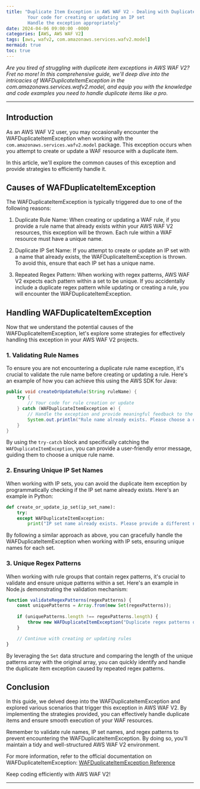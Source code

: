 ```yaml
---
title: "Duplicate Item Exception in AWS WAF V2 - Dealing with Duplicate Items like a Pro
        Your code for creating or updating an IP set
        Handle the exception appropriately"
date: 2024-04-06 09:00:00 -0000
categories: [AWS, AWS WAF V2]
tags: [aws, wafv2, com.amazonaws.services.wafv2.model]
mermaid: true
toc: true
---
```



*Are you tired of struggling with duplicate item exceptions in AWS WAF V2? Fret no more! In this comprehensive guide, we'll deep dive into the intricacies of WAFDuplicateItemException in the com.amazonaws.services.wafv2.model, and equip you with the knowledge and code examples you need to handle duplicate items like a pro.*

---

## Introduction

As an AWS WAF V2 user, you may occasionally encounter the WAFDuplicateItemException when working with the `com.amazonaws.services.wafv2.model` package. This exception occurs when you attempt to create or update a WAF resource with a duplicate item.

In this article, we'll explore the common causes of this exception and provide strategies to efficiently handle it.

## Causes of WAFDuplicateItemException

The WAFDuplicateItemException is typically triggered due to one of the following reasons:

1. Duplicate Rule Name: When creating or updating a WAF rule, if you provide a rule name that already exists within your AWS WAF V2 resources, this exception will be thrown. Each rule within a WAF resource must have a unique name.

2. Duplicate IP Set Name: If you attempt to create or update an IP set with a name that already exists, the WAFDuplicateItemException is thrown. To avoid this, ensure that each IP set has a unique name.

3. Repeated Regex Pattern: When working with regex patterns, AWS WAF V2 expects each pattern within a set to be unique. If you accidentally include a duplicate regex pattern while updating or creating a rule, you will encounter the WAFDuplicateItemException.

## Handling WAFDuplicateItemException

Now that we understand the potential causes of the WAFDuplicateItemException, let's explore some strategies for effectively handling this exception in your AWS WAF V2 projects.

### 1. Validating Rule Names

To ensure you are not encountering a duplicate rule name exception, it's crucial to validate the rule name before creating or updating a rule. Here's an example of how you can achieve this using the AWS SDK for Java:

```java
public void createOrUpdateRule(String ruleName) {
    try {
        // Your code for rule creation or update
    } catch (WAFDuplicateItemException e) {
        // Handle the exception and provide meaningful feedback to the user
        System.out.println("Rule name already exists. Please choose a different name.");
    }
}
```

By using the `try-catch` block and specifically catching the `WAFDuplicateItemException`, you can provide a user-friendly error message, guiding them to choose a unique rule name.

### 2. Ensuring Unique IP Set Names

When working with IP sets, you can avoid the duplicate item exception by programmatically checking if the IP set name already exists. Here's an example in Python:

```python
def create_or_update_ip_set(ip_set_name):
    try:
    except WAFDuplicateItemException:
        print("IP set name already exists. Please provide a different name.")
```

By following a similar approach as above, you can gracefully handle the WAFDuplicateItemException when working with IP sets, ensuring unique names for each set.

### 3. Unique Regex Patterns

When working with rule groups that contain regex patterns, it's crucial to validate and ensure unique patterns within a set. Here's an example in Node.js demonstrating the validation mechanism:

```javascript
function validateRegexPatterns(regexPatterns) {
    const uniquePatterns = Array.from(new Set(regexPatterns));
  
    if (uniquePatterns.length !== regexPatterns.length) {
        throw new WAFDuplicateItemException("Duplicate regex patterns detected.");
    }

    // Continue with creating or updating rules
}
```

By leveraging the `Set` data structure and comparing the length of the unique patterns array with the original array, you can quickly identify and handle the duplicate item exception caused by repeated regex patterns.

## Conclusion

In this guide, we delved deep into the WAFDuplicateItemException and explored various scenarios that trigger this exception in AWS WAF V2. By implementing the strategies provided, you can effectively handle duplicate items and ensure smooth execution of your WAF resources.

Remember to validate rule names, IP set names, and regex patterns to prevent encountering the WAFDuplicateItemException. By doing so, you'll maintain a tidy and well-structured AWS WAF V2 environment.

For more information, refer to the official documentation on WAFDuplicateItemException: [WAFDuplicateItemException Reference](https://docs.aws.amazon.com/waf/latest/APIReference/API_DuplicateItemException.html)

Keep coding efficiently with AWS WAF V2!

---
